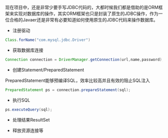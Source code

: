 现在项目中，还是非常少要手写JDBC代码的，大都时候我们都是借助的是ORM框架来实现对数据库的操作，其实ORM框架也只是封装了原生的JDBC操作，作为一位合格的Javaer还是非常有必要知道如何使用原生的JDBC代码来操作数据库。

* 注册驱动

```java
Class.forName("com.mysql.jdbc.Driver")
```

* 获取数据库连接

```java
Connection connection = DriverManager.getConnection(url,name,password);
```


* 创建Statement/PreparedStatement

PreparedStatement能够预编译SQL，效率比较高并且有效的阻止SQL注入

```java
PreparedStatement ps = connection.prepareStatement(sql);
```

* 执行SQL
```java
ps.executeQuery(sql);
```

* 处理结果ResultSet

* 释放资源连接等